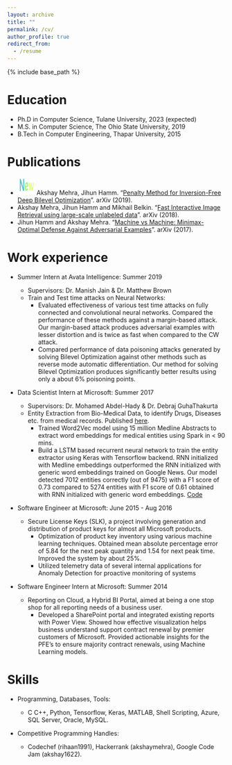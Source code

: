 ```yaml
---
layout: archive
title: ""
permalink: /cv/
author_profile: true
redirect_from:
  - /resume
---
```


{% include base_path %}

Education
======
* Ph.D in Computer Science, Tulane University, 2023 (expected)
* M.S. in Computer Science, The Ohio State University, 2019
* B.Tech in Computer Engineering, Thapar University, 2015 

Publications
======
* <img src="output.png" width="40" height="40" /> Akshay Mehra, Jihun Hamm. “[Penalty Method for Inversion-Free Deep Bilevel Optimization](https://arxiv.org/pdf/1911.03432.pdf)”. arXiv (2019).
* Akshay Mehra, Jihun Hamm and Mikhail Belkin. “[Fast Interactive Image Retrieval using large-scale unlabeled data](https://arxiv.org/pdf/1802.04204.pdf)”. arXiv (2018).
* Jihun Hamm and Akshay Mehra. “[Machine vs Machine: Minimax-Optimal Defense Against Adversarial Examples](https://arxiv.org/pdf/1711.04368.pdf)”. arXiv (2017).


Work experience
======
* Summer Intern at Avata Intelligence: Summer 2019
  * Supervisors: Dr. Manish Jain & Dr. Matthew Brown
  * Train and Test time attacks on Neural Networks:
	* Evaluated effectiveness of various test time attacks on fully connected and convolutional neural networks. Compared the performance of these methods against a margin-based attack. Our margin-based attack produces adversarial examples with lesser distortion and is twice as fast when compared to the CW attack.
	* Compared performance of data poisoning attacks generated by solving Bilevel Optimization against other methods such as reverse mode automatic differentiation. Our method for solving Bilevel Optimization produces significantly better results using only a about 6% poisoning points.

* Data Scientist Intern at Microsoft: Summer 2017
  * Supervisors: Dr. Mohamed Abdel-Hady & Dr. Debraj GuhaThakurta
  * Entity Extraction from Bio-Medical Data, to identify Drugs, Diseases etc. from medical records. Published [here](https://bit.ly/2syDRjN).
	* Trained Word2Vec model using 15 million Medline Abstracts to extract word embeddings for medical entities using Spark in < 90 mins.
	* Build a LSTM based recurrent neural network to train the entity extractor using Keras with Tensorflow backend. RNN initialized with Medline embeddings outperformed the RNN initialized with generic word embeddings trained on Google News. Our model detected 7012 entities correctly (out of 9475) with a F1 score of 0.73 compared to 5274 entities with F1 score of 0.61 obtained with RNN initialized with generic word embeddings. [Code](http://bit.ly/2xJUrKP)
	
* Software Engineer at Microsoft: June 2015 - Aug 2016
  * Secure License Keys (SLK), a project involving generation and distribution of product keys for almost all Microsoft products.
	* Optimization of product key inventory using various machine learning techniques. Obtained mean absolute percentage error of 5.84 for the next peak quantity and 1.54 for next peak time. Improved the system by about 25%.
	* Utilized telemetry data of several internal applications for Anomaly Detection for proactive monitoring of systems

* Software Engineer Intern at Microsoft: Summer 2014
  * Reporting on Cloud, a Hybrid BI Portal, aimed at being a one stop shop for all reporting needs of a business user.
	* Developed a SharePoint portal and integrated existing reports with Power View. Showed how effective visualization helps business understand support contract renewal by premier customers of Microsoft. Provided actionable insights for the PFE’s to ensure majority contract renewals, using Machine Learning models.
  
Skills
======
* Programming, Databases, Tools: 
	* C C++, Python, Tensorflow, Keras, MATLAB, Shell Scripting, Azure, SQL Server, Oracle, MySQL.

* Competitive Programming Handles:
  * Codechef (rihaan1991), Hackerrank (akshaymehra), Google Code Jam (akshay1622).

<!--

  <ul>{% for post in site.publications %}
    {% include archive-single-cv.html %}
  {% endfor %}</ul>
  
Talks
======
  <ul>{% for post in site.talks %}
    {% include archive-single-talk-cv.html %}
  {% endfor %}</ul>
  
Teaching
======
  <ul>{% for post in site.teaching %}
    {% include archive-single-cv.html %}
  {% endfor %}</ul>
  
Service and leadership
======
* Currently signed in to 43 different slack teams 

-->
